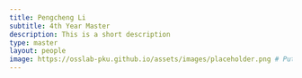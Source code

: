 ```yaml
---
title: Pengcheng Li
subtitle: 4th Year Master
description: This is a short description
type: master
layout: people
image: https://osslab-pku.github.io/assets/images/placeholder.png # Put your avatar here or upload one
---
```

